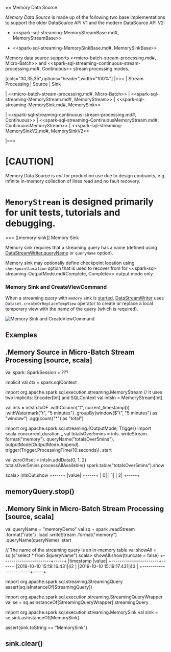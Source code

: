 == Memory Data Source

*Memory Data Source* is made up of the following two base implementations to support the older DataSource API V1 and the modern DataSource API V2:

* <<spark-sql-streaming-MemoryStreamBase.md#, MemoryStreamBase>>

* <<spark-sql-streaming-MemorySinkBase.md#, MemorySinkBase>>

Memory data source supports <<micro-batch-stream-processing.md#, Micro-Batch>> and <<spark-sql-streaming-continuous-stream-processing.md#, Continuous>> stream processing modes.

[cols="30,35,35",options="header",width="100%"]
|===
| Stream Processing
| Source
| Sink

| <<micro-batch-stream-processing.md#, Micro-Batch>>
| <<spark-sql-streaming-MemoryStream.md#, MemoryStream>>
| <<spark-sql-streaming-MemorySink.md#, MemorySink>>

| <<spark-sql-streaming-continuous-stream-processing.md#, Continuous>>
| <<spark-sql-streaming-ContinuousMemoryStream.md#, ContinuousMemoryStream>>
| <<spark-sql-streaming-MemorySinkV2.md#, MemorySinkV2>>

|===

[CAUTION]
====
Memory Data Source is *not* for production use due to design contraints, e.g. infinite in-memory collection of lines read and no fault recovery.

`MemoryStream` is designed primarily for unit tests, tutorials and debugging.
====

=== [[memory-sink]] Memory Sink

Memory sink requires that a streaming query has a name (defined using [DataStreamWriter.queryName](DataStreamWriter.md#queryName) or `queryName` option).

Memory sink may optionally define checkpoint location using `checkpointLocation` option that is used to recover from for <<spark-sql-streaming-OutputMode.md#Complete, Complete>> output mode only.

### Memory Sink and CreateViewCommand

When a streaming query with `memory` sink is [started](DataStreamWriter.md#start), [DataStreamWriter](DataStreamWriter.md) uses `Dataset.createOrReplaceTempView` operator to create or replace a local temporary view with the name of the query (which is required).

![Memory Sink and CreateViewCommand](images/memory-sink-webui-createviewcommand.png)

## Examples

.Memory Source in Micro-Batch Stream Processing
[source, scala]
----
val spark: SparkSession = ???

implicit val ctx = spark.sqlContext

import org.apache.spark.sql.execution.streaming.MemoryStream
// It uses two implicits: Encoder[Int] and SQLContext
val intsIn = MemoryStream[Int]

val ints = intsIn.toDF
  .withColumn("t", current_timestamp())
  .withWatermark("t", "5 minutes")
  .groupBy(window($"t", "5 minutes") as "window")
  .agg(count("*") as "total")

import org.apache.spark.sql.streaming.{OutputMode, Trigger}
import scala.concurrent.duration._
val totalsOver5mins = ints.
  writeStream.
  format("memory").
  queryName("totalsOver5mins").
  outputMode(OutputMode.Append).
  trigger(Trigger.ProcessingTime(10.seconds)).
  start

val zeroOffset = intsIn.addData(0, 1, 2)
totalsOver5mins.processAllAvailable()
spark.table("totalsOver5mins").show

scala> intsOut.show
+-----+
|value|
+-----+
|    0|
|    1|
|    2|
+-----+

memoryQuery.stop()
----

.Memory Sink in Micro-Batch Stream Processing
[source, scala]
----
val queryName = "memoryDemo"
val sq = spark
  .readStream
  .format("rate")
  .load
  .writeStream
  .format("memory")
  .queryName(queryName)
  .start

// The name of the streaming query is an in-memory table
val showAll = sql(s"select * from $queryName")
scala> showAll.show(truncate = false)
+-----------------------+-----+
|timestamp              |value|
+-----------------------+-----+
|2019-10-10 15:19:16.431|42   |
|2019-10-10 15:19:17.431|43   |
+-----------------------+-----+

import org.apache.spark.sql.streaming.StreamingQuery
assert(sq.isInstanceOf[StreamingQuery])

import org.apache.spark.sql.execution.streaming.StreamingQueryWrapper
val se = sq.asInstanceOf[StreamingQueryWrapper].streamingQuery

import org.apache.spark.sql.execution.streaming.MemorySink
val sink = se.sink.asInstanceOf[MemorySink]

assert(sink.toString == "MemorySink")

sink.clear()
----
